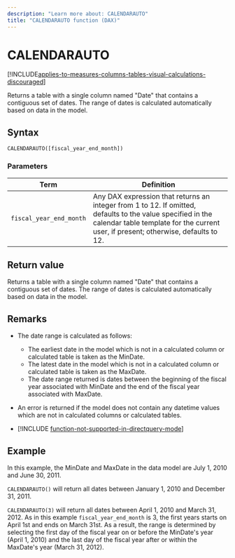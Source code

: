 ```yaml
---
description: "Learn more about: CALENDARAUTO"
title: "CALENDARAUTO function (DAX)"
---
```

# CALENDARAUTO

[!INCLUDE[applies-to-measures-columns-tables-visual-calculations-discouraged](includes/applies-to-measures-columns-tables-visual-calculations-discouraged.md)]

Returns a table with a single column named "Date" that contains a contiguous set of dates. The range of dates is calculated automatically based on data in the model.

## Syntax

```dax
CALENDARAUTO([fiscal_year_end_month])
```

### Parameters

|Term|Definition|
|--------|--------------|
|`fiscal_year_end_month`|Any DAX expression that returns an integer from 1 to 12. If omitted, defaults to the value specified in the calendar table template for the current user, if present; otherwise, defaults to 12.|

## Return value

Returns a table with a single column named "Date" that contains a contiguous set of dates. The range of dates is calculated automatically based on data in the model.

## Remarks

- The date range is calculated as follows:

  - The earliest date in the model which is not in a calculated column or calculated table is taken as the MinDate.
  - The latest date in the model which is not in a calculated column or calculated table is taken as the MaxDate.
  - The date range returned is dates between the beginning of the fiscal year associated with MinDate and the end of the fiscal year associated with MaxDate.

- An error is returned if the model does not contain any datetime values which are not in calculated columns or calculated tables.

- [!INCLUDE [function-not-supported-in-directquery-mode](includes/function-not-supported-in-directquery-mode.md)]

## Example

In this example, the MinDate and MaxDate in the data model are July 1, 2010 and June 30, 2011.

`CALENDARAUTO()` will return all dates between January 1, 2010 and December 31, 2011.

`CALENDARAUTO(3)` will return all dates between April 1, 2010 and March 31, 2012. As in this example `fiscal_year_end_month` is 3, the first years starts on April 1st and ends on March 31st. As a result, the range is determined by selecting the first day of the fiscal year on or before the MinDate's year (April 1, 2010) and the last day of the fiscal year after or within the MaxDate's year (March 31, 2012).

